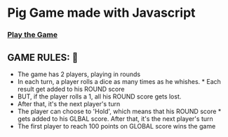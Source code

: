 # Pig Game made with Javascript

### [Play the Game](https://abuanwar072.github.io/Pig-Game-Javascript/)

## GAME RULES: :metal:
 * The game has 2 players, playing in rounds
 * In each turn, a player rolls a dice as many times as he whishes. * Each result get added to his ROUND score
 * BUT, if the player rolls a 1, all his ROUND score gets lost. 
 * After that, it's the next player's turn
 * The player can choose to 'Hold', which means that his ROUND score * gets added to his GLBAL score. After that, it's the next player's turn
 * The first player to reach 100 points on GLOBAL score wins the game